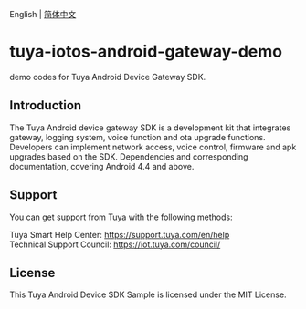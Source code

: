 English | [简体中文](./README_cn.md)

# tuya-iotos-android-gateway-demo
demo codes for Tuya Android Device Gateway SDK.


## Introduction

The Tuya Android device gateway SDK is a development kit that integrates gateway, logging system, voice function and ota upgrade functions. Developers can implement network access, voice control, firmware and apk upgrades based on the SDK. Dependencies and corresponding documentation, covering Android 4.4 and above.


## Support
You can get support from Tuya with the following methods:

Tuya Smart Help Center: https://support.tuya.com/en/help  
Technical Support Council: https://iot.tuya.com/council/ 

## License
This Tuya Android Device SDK Sample is licensed under the MIT License.


